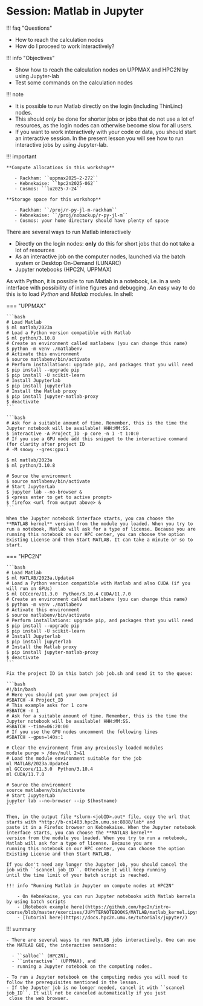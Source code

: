 # Session: Matlab in Jupyter

!!! faq "Questions"

   - How to reach the calculation nodes
   - How do I proceed to work interactively?

!!! info "Objectives"

   - Show how to reach the calculation nodes on UPPMAX and HPC2N by using Jupyter-lab
   - Test some commands on the calculation nodes

!!! note

   - It is possible to run Matlab directly on the login (including ThinLinc) nodes.
   - This should *only* be done for shorter jobs or jobs that do not use a lot of resources, as the login nodes can otherwise become slow for all users.
   - If you want to work interactively with your code or data, you should start an interactive session. In the present
     lesson you will see how to run interactive jobs by using Jupyter-lab.

!!! important

    **Compute allocations in this workshop**
    
       - Rackham: ``uppmax2025-2-272``
       - Kebnekaise: ``hpc2n2025-062``
       - Cosmos: ``lu2025-7-24``
    
    **Storage space for this workshop**
    
       - Rackham: ``/proj/r-py-jl-m-rackham``
       - Kebnekaise: ``/proj/nobackup/r-py-jl-m``
       - Cosmos: your home directory should have plenty of space

There are several ways to run Matlab interactively

- Directly on the login nodes: **only** do this for short jobs that do not take a lot of resources
- As an interactive job on the computer nodes, launched via the batch system or Desktop On-Demand (LUNARC)
- Jupyter notebooks (HPC2N, UPPMAX)

As with Python, it is possible to run Matlab in a notebook, i.e. in a web interface with possibility of inline figures and debugging. An easy way to do this is to load *Python* and *Matlab* modules. In shell:

=== "UPPMAX"

    ```bash
    # Load Matlab
    $ ml matlab/2023a
    # Load a Python version compatible with Matlab
    $ ml python/3.10.8
    # Create an environment called matlabenv (you can change this name)
    $ python -m venv ./matlabenv
    # Activate this environment
    $ source matlabenv/bin/activate
    # Perform installations: upgrade pip, and packages that you will need
    $ pip install --upgrade pip
    $ pip install -U scikit-learn
    # Install Jupyterlab
    $ pip install jupyterlab
    # Install the Matlab proxy
    $ pip install jupyter-matlab-proxy
    $ deactivate
    ```

    ```bash
    # Ask for a suitable amount of time. Remember, this is the time the Jupyter notebook will be available! HHH:MM:SS.
    $ interactive -A Project_ID -p core -n 1 -t 1:0:0
    # If you use a GPU node add this snippet to the interactive command (for clarity after project ID
    # -M snowy --gres:gpu:1
    
    $ ml matlab/2023a
    $ ml python/3.10.8
    
    # Source the environment
    $ source matlabenv/bin/activate
    # Start JupyterLab
    $ jupyter lab --no-browser &
    $ <press enter to get to active prompt>
    $ firefox <url from output above> &
    ```

    When the Jupyter notebook interface starts, you can choose the **MATLAB kernel** version from the module you loaded. When you try to run a notebook, Matlab will ask for a type of license. Because you are running this notebook on our HPC center, you can choose the option Existing License and then Start MATLAB. It can take a minute or so to start.

=== "HPC2N"

    ```bash
    # Load Matlab
    $ ml MATLAB/2023a.Update4
    # Load a Python version compatible with Matlab and also CUDA (if you will run on GPUs)
    $ ml GCCcore/11.3.0  Python/3.10.4 CUDA/11.7.0
    # Create an environment called matlabenv (you can change this name)
    $ python -m venv ./matlabenv
    # Activate this environment
    $ source matlabenv/bin/activate
    # Perform installations: upgrade pip, and packages that you will need
    $ pip install --upgrade pip
    $ pip install -U scikit-learn
    # Install Jupyterlab
    $ pip install jupyterlab
    # Install the Matlab proxy
    $ pip install jupyter-matlab-proxy
    $ deactivate
    ```

    Fix the project ID in this batch job job.sh and send it to the queue:

    ```bash
    #!/bin/bash
    # Here you should put your own project id
    #SBATCH -A Project_ID
    # This example asks for 1 core
    #SBATCH -n 1
    # Ask for a suitable amount of time. Remember, this is the time the Jupyter notebook will be available! HHH:MM:SS.
    #SBATCH --time=06:20:00
    # If you use the GPU nodes uncomment the following lines
    #SBATCH --gpus=l40s:1
    
    # Clear the environment from any previously loaded modules
    module purge > /dev/null 2>&1
    # Load the module environment suitable for the job
    ml MATLAB/2023a.Update4
    ml GCCcore/11.3.0  Python/3.10.4
    ml CUDA/11.7.0
    
    # Source the environment
    source matlabenv/bin/activate
    # Start JupyterLab
    jupyter lab --no-browser --ip $(hostname)
    ```

    Then, in the output file *slurm-<jobID>.out* file, copy the url that starts with *http://b-cn1403.hpc2n.umu.se:8888/lab* and
    paste it in a Firefox browser on Kebnekaise. When the Jupyter notebook interface starts, you can choose the **MATLAB kernel**
    version from the module you loaded. When you try to run a notebook, Matlab will ask for a type of license. Because you are
    running this notebook on our HPC center, you can choose the option Existing License and then Start MATLAB.

    If you don't need any longer the Jupyter job, you should cancel the job with ``scancel job_ID``. Otherwise it will keep running
    until the time limit of your batch script is reached.

    !!! info "Running Matlab in Jupyter on compute nodes at HPC2N"

        - On Kebnekaise, you can run Jupyter notebooks with Matlab kernels by using batch scripts
        - [Notebook example here](https://github.com/hpc2n/intro-course/blob/master/exercises/JUPYTERNOTEBOOKS/MATLAB/matlab_kernel.ipynb)
        - [Tutorial here](https://docs.hpc2n.umu.se/tutorials/jupyter/)

!!! summary
    
    - There are several ways to run MATLAB jobs interactively. One can use the MATLAB GUI, the interactive sessions:
    
      - ``salloc`` (HPC2N),
      - ``interactive`` (UPPMAX), and
      - running a Jupyter notebook on the computing nodes.
       
    - To run a Jupyter notebook on the computing nodes you will need to follow the prerequisites mentioned in the lesson.
    - If the Jupyter job is no longer needed, cancel it with ``scancel job_ID``. It will not be canceled automatically if you just
     close the web browser.
